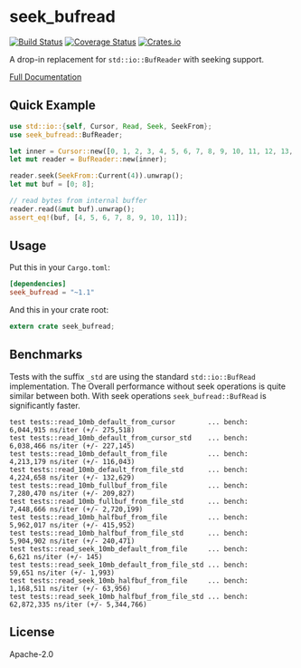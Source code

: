 # seek_bufread

[![Build Status](https://travis-ci.org/gcarq/seek_bufread.svg?branch=master)](https://travis-ci.org/gcarq/seek_bufread) [![Coverage Status](https://coveralls.io/repos/github/gcarq/seek_bufread/badge.svg?branch=master)](https://coveralls.io/github/gcarq/seek_bufread?branch=master) [![Crates.io](https://img.shields.io/crates/v/seek_bufread.svg)](https://crates.io/crates/seek_bufread/)


A drop-in replacement for `std::io::BufReader` with seeking support.

[Full Documentation](https://gcarq.github.io/seek_bufread)

## Quick Example

```rust
use std::io::{self, Cursor, Read, Seek, SeekFrom};
use seek_bufread::BufReader;

let inner = Cursor::new([0, 1, 2, 3, 4, 5, 6, 7, 8, 9, 10, 11, 12, 13, 14, 15, 16]);
let mut reader = BufReader::new(inner);

reader.seek(SeekFrom::Current(4)).unwrap();
let mut buf = [0; 8];

// read bytes from internal buffer
reader.read(&mut buf).unwrap();
assert_eq!(buf, [4, 5, 6, 7, 8, 9, 10, 11]);
```

## Usage

Put this in your `Cargo.toml`:

```toml
[dependencies]
seek_bufread = "~1.1"
```

And this in your crate root:

```rust
extern crate seek_bufread;
```

## Benchmarks

Tests with the suffix `_std` are using the standard `std::io::BufRead`
implementation. The Overall performance without seek operations is
quite similar between both. With seek operations ``seek_bufread::BufRead``
is significantly faster.

```
test tests::read_10mb_default_from_cursor        ... bench:   6,044,915 ns/iter (+/- 275,518)
test tests::read_10mb_default_from_cursor_std    ... bench:   6,038,466 ns/iter (+/- 227,145)
test tests::read_10mb_default_from_file          ... bench:   4,213,179 ns/iter (+/- 116,043)
test tests::read_10mb_default_from_file_std      ... bench:   4,224,658 ns/iter (+/- 132,629)
test tests::read_10mb_fullbuf_from_file          ... bench:   7,280,470 ns/iter (+/- 209,827)
test tests::read_10mb_fullbuf_from_file_std      ... bench:   7,448,666 ns/iter (+/- 2,720,199)
test tests::read_10mb_halfbuf_from_file          ... bench:   5,962,017 ns/iter (+/- 415,952)
test tests::read_10mb_halfbuf_from_file_std      ... bench:   5,904,902 ns/iter (+/- 240,471)
test tests::read_seek_10mb_default_from_file     ... bench:       6,621 ns/iter (+/- 145)
test tests::read_seek_10mb_default_from_file_std ... bench:      59,651 ns/iter (+/- 1,993)
test tests::read_seek_10mb_halfbuf_from_file     ... bench:   1,168,511 ns/iter (+/- 63,956)
test tests::read_seek_10mb_halfbuf_from_file_std ... bench:  62,872,335 ns/iter (+/- 5,344,766)
```

## License

Apache-2.0